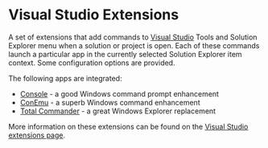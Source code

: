 Visual Studio Extensions
========================

A set of extensions that add commands to [Visual Studio](http://www.microsoft.com/visualstudio/) Tools and Solution Explorer menu when a solution or project is open. Each of these commands launch a particular app in the currently selected Solution Explorer item context. Some configuration options are provided.

The following apps are integrated:

- [Console](http://sourceforge.net/projects/console/) - a good Windows command prompt enhancement
- [ConEmu](http://code.google.com/p/conemu-maximus5/) - a superb Windows command enhancement
- [Total Commander](http://www.ghisler.com/) - a great Windows Explorer replacement

More information on these extensions can be found on the [Visual Studio extensions page](http://goo.gl/wny4gn).
